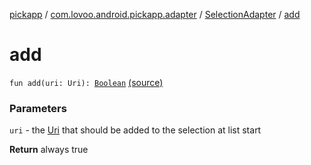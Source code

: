 [pickapp](../../index.md) / [com.lovoo.android.pickapp.adapter](../index.md) / [SelectionAdapter](index.md) / [add](./add.md)

# add

`fun add(uri: Uri): `[`Boolean`](https://kotlinlang.org/api/latest/jvm/stdlib/kotlin/-boolean/index.html) [(source)](https://github.com/lovoo/android-pickpic/blob/master/pickapp/src/main/kotlin/com/lovoo/android/pickapp/adapter/SelectionAdapter.kt#L64)

### Parameters

`uri` - the [Uri](#) that should be added to the selection at list start

**Return**
always true

